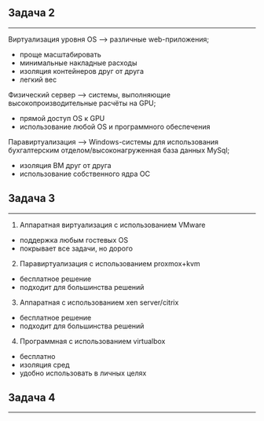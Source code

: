 ##   Задача 2
---
Виртуализация уровня OS --> различные web-приложения;
- проще масштабировать
- минимальные накладные расходы
- изоляция контейнеров друг от друга
- легкий вес

Физический сервер --> системы, выполняющие высокопроизводительные расчёты на GPU;
- прямой доступ OS к GPU
- использование любой OS и программного обеспечения 

Паравиртуализация --> Windows-системы для использования бухгалтерским отделом/высоконагруженная база данных MySql;
- изоляция ВМ друг от друга
- использование собственного ядра ОС

##   Задача 3
---
1. Аппаратная виртуализация с использованием VMware
- поддержка любым гостевых OS
- покрывает все задачи, но дорого

2. Паравиртуализация с использованием proxmox+kvm
- бесплатное решение
- подходит для большинства решений

3. Аппаратная с использованием xen server/citrix
- бесплатное решение
- подходит для большинства решений

4. Программная с использованием virtualbox
- бесплатно
- изоляция сред
- удобно использовать в личных целях

##   Задача 4
---
